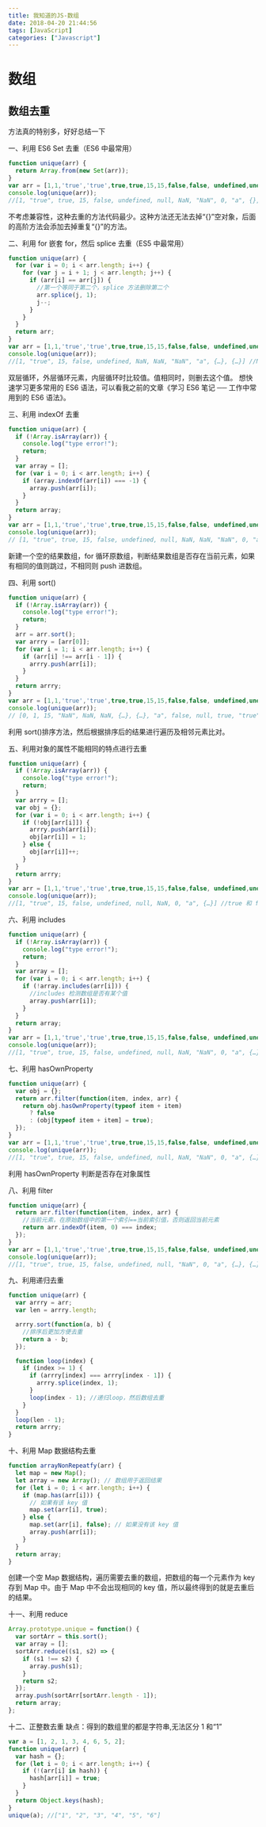 ```yaml
---
title: 我知道的JS-数组
date: 2018-04-20 21:44:56
tags: [JavaScript]
categories: ["Javascript"]
---
```


# 数组

## 数组去重

方法真的特别多，好好总结一下

一、利用 ES6 Set 去重（ES6 中最常用）

```javascript
function unique(arr) {
  return Array.from(new Set(arr));
}
var arr = [1,1,'true','true',true,true,15,15,false,false, undefined,undefined, null,null, NaN, NaN,'NaN', 0, 0, 'a', 'a',{},{}];
console.log(unique(arr));
//[1, "true", true, 15, false, undefined, null, NaN, "NaN", 0, "a", {}, {}]
```

<!--more-->

不考虑兼容性，这种去重的方法代码最少。这种方法还无法去掉“{}”空对象，后面的高阶方法会添加去掉重复“{}”的方法。

二、利用 for 嵌套 for，然后 splice 去重（ES5 中最常用）

```javascript
function unique(arr) {
  for (var i = 0; i < arr.length; i++) {
    for (var j = i + 1; j < arr.length; j++) {
      if (arr[i] == arr[j]) {
        //第一个等同于第二个，splice 方法删除第二个
        arr.splice(j, 1);
        j--;
      }
    }
  }
  return arr;
}
var arr = [1,1,'true','true',true,true,15,15,false,false, undefined,undefined, null,null, NaN, NaN,'NaN', 0, 0, 'a', 'a',{},{}];
console.log(unique(arr));
//[1, "true", 15, false, undefined, NaN, NaN, "NaN", "a", {…}, {…}] //NaN 和{}没有去重，两个 null 直接消失了
```

双层循环，外层循环元素，内层循环时比较值。值相同时，则删去这个值。
想快速学习更多常用的 ES6 语法，可以看我之前的文章《学习 ES6 笔记 ── 工作中常用到的 ES6 语法》。

三、利用 indexOf 去重

```javascript
function unique(arr) {
  if (!Array.isArray(arr)) {
    console.log("type error!");
    return;
  }
  var array = [];
  for (var i = 0; i < arr.length; i++) {
    if (array.indexOf(arr[i]) === -1) {
      array.push(arr[i]);
    }
  }
  return array;
}
var arr = [1,1,'true','true',true,true,15,15,false,false, undefined,undefined, null,null, NaN, NaN,'NaN', 0, 0, 'a', 'a',{},{}];
console.log(unique(arr));
// [1, "true", true, 15, false, undefined, null, NaN, NaN, "NaN", 0, "a", {…}, {…}] //NaN、{}没有去重
```

新建一个空的结果数组，for 循环原数组，判断结果数组是否存在当前元素，如果有相同的值则跳过，不相同则 push 进数组。

四、利用 sort()

```javascript
function unique(arr) {
  if (!Array.isArray(arr)) {
    console.log("type error!");
    return;
  }
  arr = arr.sort();
  var arrry = [arr[0]];
  for (var i = 1; i < arr.length; i++) {
    if (arr[i] !== arr[i - 1]) {
      arrry.push(arr[i]);
    }
  }
  return arrry;
}
var arr = [1,1,'true','true',true,true,15,15,false,false, undefined,undefined, null,null, NaN, NaN,'NaN', 0, 0, 'a', 'a',{},{}];
console.log(unique(arr));
// [0, 1, 15, "NaN", NaN, NaN, {…}, {…}, "a", false, null, true, "true", undefined] //NaN、{}没有去重
```

利用 sort()排序方法，然后根据排序后的结果进行遍历及相邻元素比对。

五、利用对象的属性不能相同的特点进行去重

```javascript
function unique(arr) {
  if (!Array.isArray(arr)) {
    console.log("type error!");
    return;
  }
  var arrry = [];
  var obj = {};
  for (var i = 0; i < arr.length; i++) {
    if (!obj[arr[i]]) {
      arrry.push(arr[i]);
      obj[arr[i]] = 1;
    } else {
      obj[arr[i]]++;
    }
  }
  return arrry;
}
var arr = [1,1,'true','true',true,true,15,15,false,false, undefined,undefined, null,null, NaN, NaN,'NaN', 0, 0, 'a', 'a',{},{}];
console.log(unique(arr));
//[1, "true", 15, false, undefined, null, NaN, 0, "a", {…}] //true 和 false 直接消失了，NaN 和{}去重了
```

六、利用 includes

```javascript
function unique(arr) {
  if (!Array.isArray(arr)) {
    console.log("type error!");
    return;
  }
  var array = [];
  for (var i = 0; i < arr.length; i++) {
    if (!array.includes(arr[i])) {
      //includes 检测数组是否有某个值
      array.push(arr[i]);
    }
  }
  return array;
}
var arr = [1,1,'true','true',true,true,15,15,false,false, undefined,undefined, null,null, NaN, NaN,'NaN', 0, 0, 'a', 'a',{},{}];
console.log(unique(arr));
//[1, "true", true, 15, false, undefined, null, NaN, "NaN", 0, "a", {…}, {…}] //{}没有去重
```

七、利用 hasOwnProperty

```javascript
function unique(arr) {
  var obj = {};
  return arr.filter(function(item, index, arr) {
    return obj.hasOwnProperty(typeof item + item)
      ? false
      : (obj[typeof item + item] = true);
  });
}
var arr = [1,1,'true','true',true,true,15,15,false,false, undefined,undefined, null,null, NaN, NaN,'NaN', 0, 0, 'a', 'a',{},{}];
console.log(unique(arr));
//[1, "true", true, 15, false, undefined, null, NaN, "NaN", 0, "a", {…}] //所有的都去重了
```

利用 hasOwnProperty 判断是否存在对象属性

八、利用 filter

```javascript
function unique(arr) {
  return arr.filter(function(item, index, arr) {
    //当前元素，在原始数组中的第一个索引==当前索引值，否则返回当前元素
    return arr.indexOf(item, 0) === index;
  });
}
var arr = [1,1,'true','true',true,true,15,15,false,false, undefined,undefined, null,null, NaN, NaN,'NaN', 0, 0, 'a', 'a',{},{}];
console.log(unique(arr));
//[1, "true", true, 15, false, undefined, null, "NaN", 0, "a", {…}, {…}]
```

九、利用递归去重

```javascript
function unique(arr) {
  var arrry = arr;
  var len = arrry.length;

  arrry.sort(function(a, b) {
    //排序后更加方便去重
    return a - b;
  });

  function loop(index) {
    if (index >= 1) {
      if (arrry[index] === arrry[index - 1]) {
        arrry.splice(index, 1);
      }
      loop(index - 1); //递归loop，然后数组去重
    }
  }
  loop(len - 1);
  return arrry;
}
```

十、利用 Map 数据结构去重

```javascript
function arrayNonRepeatfy(arr) {
  let map = new Map();
  let array = new Array(); // 数组用于返回结果
  for (let i = 0; i < arr.length; i++) {
    if (map.has(arr[i])) {
      // 如果有该 key 值
      map.set(arr[i], true);
    } else {
      map.set(arr[i], false); // 如果没有该 key 值
      array.push(arr[i]);
    }
  }
  return array;
}
```

创建一个空 Map 数据结构，遍历需要去重的数组，把数组的每一个元素作为 key 存到 Map 中。由于 Map 中不会出现相同的 key 值，所以最终得到的就是去重后的结果。

十一、利用 reduce

```javascript
Array.prototype.unique = function() {
  var sortArr = this.sort();
  var array = [];
  sortArr.reduce((s1, s2) => {
    if (s1 !== s2) {
      array.push(s1);
    }
    return s2;
  });
  array.push(sortArr[sortArr.length - 1]);
  return array;
};
```

十二、正整数去重
缺点：得到的数组里的都是字符串,无法区分 1 和“1”

```javascript
var a = [1, 2, 1, 3, 4, 6, 5, 2];
function unique(arr) {
  var hash = {};
  for (let i = 0; i < arr.length; i++) {
    if (!(arr[i] in hash)) {
      hash[arr[i]] = true;
    }
  }
  return Object.keys(hash);
}
unique(a); //["1", "2", "3", "4", "5", "6"]
```
